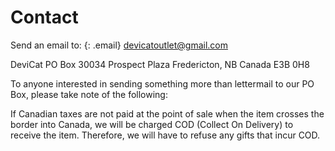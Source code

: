 # Contact

Send an email to:
{: .email}
[devicatoutlet@gmail.com](mailto:devicatoutlet@gmail.com)

DeviCat
PO Box 30034
Prospect Plaza
Fredericton, NB
Canada
E3B 0H8

To anyone interested in sending something more than lettermail to our PO Box,
please take note of the following:

If Canadian taxes are not paid at the point of sale when the item crosses the
border into Canada, we will be charged COD (Collect On Delivery) to receive
the item. Therefore, we will have to refuse any gifts that incur COD.
